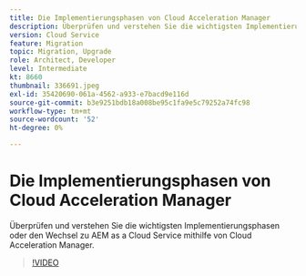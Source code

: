```yaml
---
title: Die Implementierungsphasen von Cloud Acceleration Manager
description: Überprüfen und verstehen Sie die wichtigsten Implementierungsphasen oder den Wechsel zu AEM as a Cloud Service mithilfe von Cloud Acceleration Manager.
version: Cloud Service
feature: Migration
topic: Migration, Upgrade
role: Architect, Developer
level: Intermediate
kt: 8660
thumbnail: 336691.jpeg
exl-id: 35420690-061a-4562-a933-e7bacd9e116d
source-git-commit: b3e9251bdb18a008be95c1fa9e5c79252a74fc98
workflow-type: tm+mt
source-wordcount: '52'
ht-degree: 0%

---
```


# Die Implementierungsphasen von Cloud Acceleration Manager

Überprüfen und verstehen Sie die wichtigsten Implementierungsphasen oder den Wechsel zu AEM as a Cloud Service mithilfe von Cloud Acceleration Manager.

>[!VIDEO](https://video.tv.adobe.com/v/336691?quality=12&learn=on)
